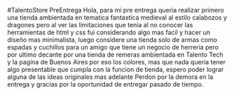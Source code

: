 #TalentoStore PreEntrega
Hola, para mi pre entrega queria realizar primero una tienda ambientada en tematica fantastica medieval al estilo calabozos y dragones pero al ver las limitaciones que tenia al no conocer las herramientas de html y css
fui considerando algo mas facil y hacer un diseño mas minimalista, luego considere una tienda solo de armas como espadas y cuchillos para un amigo que tiene un negocio de herreria pero por ultimo decante por una tienda 
de remeras ambientada en Talento Tech y la pagina de Buenos Aires por eso los colores, mas que nada queria tener algo presentable que cumpla con la funcion de tienda, espero poder lograr alguna de las ideas originales mas adelante
Perdon por la demora en la entrega y gracias por la oportunidad de entregar pasado de tiempo.
